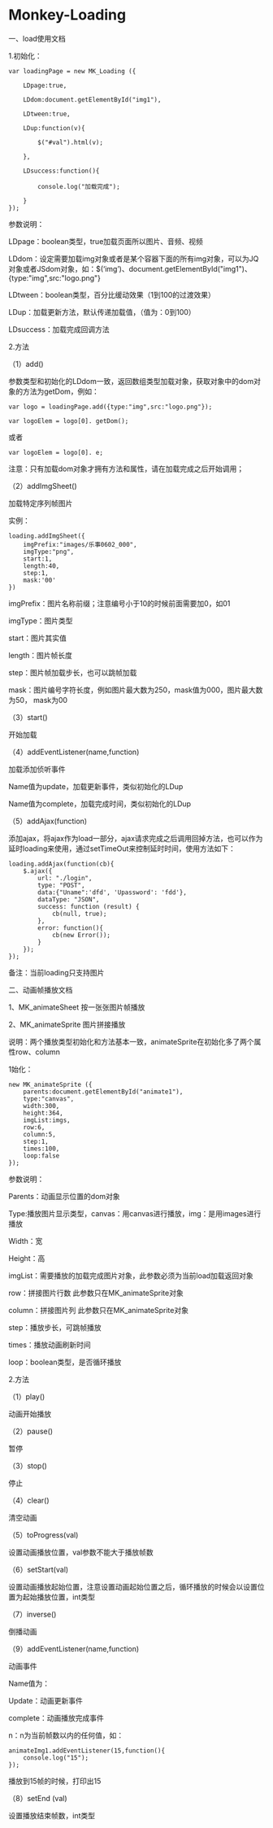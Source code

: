 # Monkey-Loading

一、load使用文档

1.初始化：

	var loadingPage = new MK_Loading ({

		LDpage:true,

		LDdom:document.getElementById("img1"),

		LDtween:true,

		LDup:function(v){

			$("#val").html(v);

		},

		LDsuccess:function(){

			console.log("加载完成");

		}
	});

参数说明：

LDpage：boolean类型，true加载页面所以图片、音频、视频

LDdom：设定需要加载img对象或者是某个容器下面的所有img对象，可以为JQ对象或者JSdom对象，如：$(‘img’)、document.getElementById("img1")、{type:"img",src:"logo.png"}

LDtween：boolean类型，百分比缓动效果（1到100的过渡效果）

LDup：加载更新方法，默认传递加载值，（值为：0到100）

LDsuccess：加载完成回调方法


2.方法

（1）add()

参数类型和初始化的LDdom一致，返回数组类型加载对象，获取对象中的dom对象的方法为getDom，例如：

	var logo = loadingPage.add({type:"img",src:"logo.png"});

	var logoElem = logo[0]. getDom(); 
或者

	var logoElem = logo[0]. e;

注意：只有加载dom对象才拥有方法和属性，请在加载完成之后开始调用；


（2）addImgSheet()

加载特定序列帧图片

实例：

	loading.addImgSheet({
		imgPrefix:"images/乐事0602_000",
		imgType:"png",
		start:1,
		length:40,
		step:1,
		mask:'00'
	})

imgPrefix：图片名称前缀；注意编号小于10的时候前面需要加0，如01

imgType：图片类型

start：图片其实值

length：图片帧长度

step：图片帧加载步长，也可以跳帧加载

mask：图片编号字符长度，例如图片最大数为250，mask值为000，图片最大数为50， mask为00


（3）start()

开始加载

（4）addEventListener(name,function)

加载添加侦听事件

Name值为update，加载更新事件，类似初始化的LDup

Name值为complete，加载完成时间，类似初始化的LDup


（5）addAjax(function)

添加ajax，将ajax作为load一部分，ajax请求完成之后调用回掉方法，也可以作为延时loading来使用，通过setTimeOut来控制延时时间，使用方法如下：

	loading.addAjax(function(cb){
		$.ajax({
			url: "./login",
			type: "POST",
			data:{"Uname":'dfd', 'Upassword': 'fdd'},
			dataType: "JSON",
			success: function (result) {
				cb(null, true);
			},
			error: function(){
				cb(new Error());
			}
		});
	});

备注：当前loading只支持图片





二、动画帧播放文档

1、MK_animateSheet
按一张张图片帧播放

2、MK_animateSprite
图片拼接播放

说明：两个播放类型初始化和方法基本一致，animateSprite在初始化多了两个属性row、column

1始化：

	new MK_animateSprite ({
		parents:document.getElementById("animate1"),
		type:"canvas",
		width:300,
		height:364,
		imgList:imgs,
		row:6,
		column:5,
		step:1,
		times:100,
		loop:false
	});
	
参数说明：

Parents：动画显示位置的dom对象

Type:播放图片显示类型，canvas：用canvas进行播放，img：是用images进行播放

Width：宽

Height：高

imgList：需要播放的加载完成图片对象，此参数必须为当前load加载返回对象

row：拼接图片行数 此参数只在MK_animateSprite对象

column：拼接图片列 此参数只在MK_animateSprite对象

step：播放步长，可跳帧播放

times：播放动画刷新时间

loop：boolean类型，是否循环播放


2.方法

（1）play()

动画开始播放

（2）pause()

暂停

（3）stop()

停止

（4）clear()

清空动画

（5）toProgress(val)

设置动画播放位置，val参数不能大于播放帧数

（6）setStart(val)

设置动画播放起始位置，注意设置动画起始位置之后，循环播放的时候会以设置位置为起始播放位置，int类型

（7）inverse()

倒播动画

（9）addEventListener(name,function)

动画事件

Name值为：

Update：动画更新事件

complete：动画播放完成事件

n：n为当前帧数以内的任何值，如：

	animateImg1.addEventListener(15,function(){
		console.log("15");
	});
        
播放到15帧的时候，打印出15


（8）setEnd (val)

设置播放结束帧数，int类型
